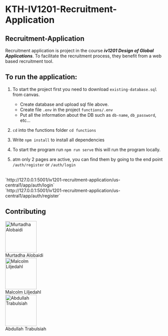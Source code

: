 # KTH-IV1201-Recruitment-Application

## Recruitment-Application
Recruitment application is project in the course ***iv1201 Design of Global Applications***. To facilitate the recruitment process, they benefit from a web based recruitment tool. 

## To run the application:

1. To start the project first you need to download `existing-database.sql` from canvas.
    * Create database and upload sql file above.
    * Create file `.env` in the project `functions/.env`
    * Put all the information about the DB such as `db-name`, `db_password`, etc...  

2. `cd` into the functions folder `cd functions`

3. Write `npm install` to install all dependencies

4. To start the program run `npm run serve` this will run the program locally.

4. atm only 2 pages are active, you can find them by going to the end point `/auth/register` or `/auth/login` 
<br>
    `http://127.0.0.1:5001/iv1201-recruitment-application/us-central1/app/auth/login`
<br>
    `http://127.0.0.1:5001/iv1201-recruitment-application/us-central1/app/auth/register`
     
 ## Contributing
<div>
   <img src="https://avatars.githubusercontent.com/u/69900487?v=4" alt="Murtadha Alobaidi" width="100px"> 
   <br>
   Murtadha Alobaidi
   <br>
  <img src="https://avatars.githubusercontent.com/u/71021972?v=4" alt="Malcolm Liljedahl" width="100px">
  <br>
  Malcolm Liljedahl
  <br>
  <img src="https://avatars.githubusercontent.com/u/83720452?v=4" alt="Abdullah Trabulsiah" width="100px">
  <br>
  Abdullah Trabulsiah
  <br>
</div>

